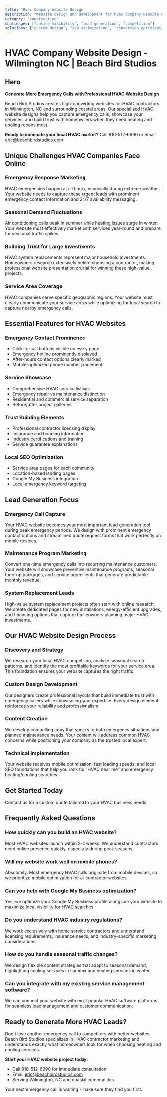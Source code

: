```yaml
---
title: "Hvac Company Website Design"
description: "Website design and development for hvac company website design"
category: "construction"
challenges: ["online visibility", "lead generation", "competition"]
solutions: ["custom design", "seo optimization", "conversion optimization"]
---
```


# HVAC Company Website Design - Wilmington NC | Beach Bird Studios

## Hero

**Generate More Emergency Calls with Professional HVAC Website Design**

Beach Bird Studios creates high-converting websites for HVAC contractors in Wilmington, NC and surrounding coastal areas. Our specialized HVAC website designs help you capture emergency calls, showcase your services, and build trust with homeowners when they need heating and cooling repairs most.

**Ready to dominate your local HVAC market?** Call 910-512-6990 or email eric@beachbirdstudios.com

## Unique Challenges HVAC Companies Face Online

### Emergency Response Marketing
HVAC emergencies happen at all hours, especially during extreme weather. Your website needs to capture these urgent leads with prominent emergency contact information and 24/7 availability messaging.

### Seasonal Demand Fluctuations
Air conditioning calls peak in summer while heating issues surge in winter. Your website must effectively market both services year-round and prepare for seasonal traffic spikes.

### Building Trust for Large Investments
HVAC system replacements represent major household investments. Homeowners research extensively before choosing a contractor, making professional website presentation crucial for winning these high-value projects.

### Service Area Coverage
HVAC companies serve specific geographic regions. Your website must clearly communicate your service areas while optimizing for local search to capture nearby emergency calls.

## Essential Features for HVAC Websites

### Emergency Contact Prominence
- Click-to-call buttons visible on every page
- Emergency hotline prominently displayed
- After-hours contact options clearly marked
- Mobile-optimized phone number placement

### Service Showcase
- Comprehensive HVAC service listings
- Emergency repair vs maintenance distinction
- Residential and commercial service separation
- Before/after project galleries

### Trust Building Elements
- Professional contractor licensing display
- Insurance and bonding information
- Industry certifications and training
- Service guarantee explanations

### Local SEO Optimization
- Service area pages for each community
- Location-based landing pages
- Google My Business integration
- Local emergency keyword targeting

## Lead Generation Focus

### Emergency Call Capture
Your HVAC website becomes your most important lead generation tool during peak emergency periods. We design with prominent emergency contact options and streamlined quote request forms that work perfectly on mobile devices.

### Maintenance Program Marketing
Convert one-time emergency calls into recurring maintenance customers. Your website will showcase preventive maintenance programs, seasonal tune-up packages, and service agreements that generate predictable monthly revenue.

### System Replacement Leads
High-value system replacement projects often start with online research. We create dedicated pages for new installations, energy-efficient upgrades, and financing options that capture homeowners planning major HVAC investments.

## Our HVAC Website Design Process

### Discovery and Strategy
We research your local HVAC competition, analyze seasonal search patterns, and identify the most profitable keywords for your service area. This foundation ensures your website captures the right traffic.

### Custom Design Development
Our designers create professional layouts that build immediate trust with emergency callers while showcasing your expertise. Every design element reinforces your reliability and professionalism.

### Content Creation
We develop compelling copy that speaks to both emergency situations and planned maintenance needs. Your content will address common HVAC concerns while positioning your company as the trusted local expert.

### Technical Implementation
Your website receives mobile optimization, fast loading speeds, and local SEO foundations that help you rank for "HVAC near me" and emergency heating/cooling searches.

## Get Started Today

Contact us for a custom quote tailored to your HVAC business needs.

## Frequently Asked Questions

### How quickly can you build an HVAC website?
Most HVAC websites launch within 2-3 weeks. We understand contractors need online presence quickly, especially during peak seasons.

### Will my website work well on mobile phones?
Absolutely. Most emergency HVAC calls originate from mobile devices, so we prioritize mobile optimization for all contractor websites.

### Can you help with Google My Business optimization?
Yes, we optimize your Google My Business profile alongside your website to maximize local visibility for HVAC searches.

### Do you understand HVAC industry regulations?
We work exclusively with home service contractors and understand licensing requirements, insurance needs, and industry-specific marketing considerations.

### How do you handle seasonal traffic changes?
We design flexible content strategies that adapt to seasonal demand, highlighting cooling services in summer and heating services in winter.

### Can you integrate with my existing service management software?
We can connect your website with most popular HVAC software platforms for seamless lead management and customer communication.

## Ready to Generate More HVAC Leads?

Don't lose another emergency call to competitors with better websites. Beach Bird Studios specializes in HVAC contractor marketing and understands exactly what homeowners look for when choosing heating and cooling services.

**Start your HVAC website project today:**
- Call 910-512-6990 for immediate consultation
- Email eric@beachbirdstudios.com
- Serving Wilmington, NC and coastal communities

Your next emergency call is waiting - make sure they find you first.